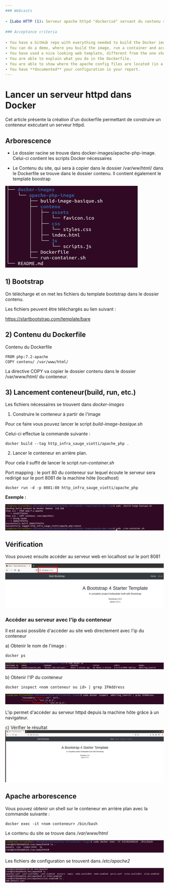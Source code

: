 ```yaml
---
### Webcasts

- [Labo HTTP (1): Serveur apache httpd "dockerisé" servant du contenu statique](https://www.youtube.com/watch?v=XFO4OmcfI3U)

### Acceptance criteria

- You have a GitHub repo with everything needed to build the Docker image.
- You can do a demo, where you build the image, run a container and access content from a browser.
- You have used a nice looking web template, different from the one shown in the webcast.
- You are able to explain what you do in the Dockerfile.
- You are able to show where the apache config files are located (in a running container).
- You have **documented** your configuration in your report.
---
```




# Lancer un serveur httpd dans Docker

Cet article présente la création d'un dockerfile permettant de construire un conteneur exécutant un serveur httpd.

## Arborescence

- Le dossier racine se trouve dans docker-images/apache-php-image. Celui-ci contient les scripts Docker nécessaires

- Le Contenu du site, qui sera à copier dans le dossier /var/ww/html/ dans le Dockerfile se trouve dans le dossier contenu. Il contient également le template boostrap

![arborescence](assets/arborescence.PNG)



## 1) Bootstrap

On télécharge et on met les fichiers du template bootstrap dans le dossier contenu.

Les fichiers peuvent être téléchargés au lien suivant : 

https://startbootstrap.com/template/bare



## 2) Contenu du Dockerfile

Contenu du Dockerfile

```
FROM php:7.2-apache
COPY contenu/ /var/www/html/
```

La directive COPY va copier le dossier contenu dans le dossier /var/www/html/ du conteneur.

##  3) Lancement conteneur(build, run, etc.)

Les fichiers nécessaires se trouvent dans *docker-images*

1) Construire le conteneur à partir de l'image

Pour ce faire vous pouvez lancer le script *build-image-basique.sh*

Celui-ci effectue la commande suivante :

```
docker build --tag http_infra_sauge_viotti/apache_php .
```

2) Lancer le conteneur en arrière plan.

Pour cela il suffit de lancer le script *run-container.sh*

Port mapping : le port 80  du conteneur sur lequel écoute le serveur sera redirigé sur le port 8081 de la machine hôte (localhost)

```
docker run -d -p 8081:80 http_infra_sauge_viotti/apache_php

```



**Exemple :**

![build-run](assets/build-run.PNG)



## Vérification

Vous pouvez ensuite accéder au serveur web en localhost sur le port 8081

![verif-localhost](assets/verif-localhost.PNG)

### Accéder au serveur avec l'ip du conteneur

Il est aussi possible d'accéder au site web directement avec l'ip du conteneur

a) Obtenir le nom de l'image :

```bash
docker ps
```

![16-lab-ps](assets/16-lab-ps.JPG)

b) Obtenir l'IP du conteneur

```
docker inspect <nom conteneur ou id> | grep IPAddress
```

![15-labo-ip-grep](assets/15-labo-ip-grep.JPG)

L'ip permet d'accéder au serveur httpd depuis la machine hôte grâce à un navigateur.

c) Vérifier le résultat![14-affichage-site-template](assets/14-affichage-site-template.JPG)

## Apache arborescence

Vous pouvez obtenir un shell sur le conteneur en arrière plan avec la commande suivante :

```
docker exec -it <nom conteneur> /bin/bash
```

Le contenu du site se trouve dans */var/www/html*

![contenu](assets/contenu.PNG)

Les fichiers de configuration se trouvent dans */etc/apache2*

![apache-arborescence](assets/apache-arborescence.PNG)
